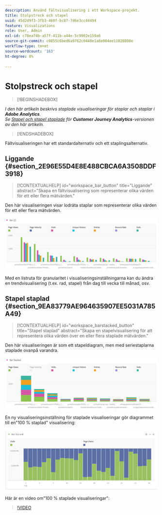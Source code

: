 ```yaml
---
description: Använd fältvisualisering i ett Workspace-projekt.
title: Stolpstreck och stapel
uuid: 45d2d9f3-3fb3-460f-bc87-7d6e3cc44494
feature: Visualizations
role: User, Admin
exl-id: c78ea74b-a57f-411b-a44e-5c9902e159a6
source-git-commit: c0855c6bed6a9762c0440e1a8e004ee11020808e
workflow-type: tm+mt
source-wordcount: '163'
ht-degree: 0%

---
```


# Stolpstreck och stapel

>[!BEGINSHADEBOX]

*I den här artikeln beskrivs staplade visualiseringar för staplar och staplar i **Adobe Analytics**.<br/>Se [Stapel och stapel staplade](https://experienceleague.adobe.com/en/docs/analytics-platform/using/cja-workspace/visualizations/bar) för **Customer Journey Analytics**-versionen av den här artikeln.*

>[!ENDSHADEBOX]

Fältvisualiseringen har ett standardalternativ och ett staplingsalternativ.

## Liggande {#section_2E96E55D4E8E488CBCA6A3508DDF3918}

<!-- markdownlint-disable MD034 -->

>[!CONTEXTUALHELP]
>id="workspace_bar_button"
>title="Liggande"
>abstract="Skapa en fältvisualisering som representerar olika värden för ett eller flera mätvärden."

<!-- markdownlint-enable MD034 -->

Den här visualiseringen visar lodräta staplar som representerar olika värden för ett eller flera mätvärden.

![](assets/bar.png)

Med en listruta för granularitet i visualiseringsinställningarna kan du ändra en trendvisualisering (t.ex. rad, stapel) från dag till vecka till månad, osv.

## Stapel staplad {#section_9EA83779AE964635907EE5031A785A49}

<!-- markdownlint-disable MD034 -->

>[!CONTEXTUALHELP]
>id="workspace_barstacked_button"
>title="Stapel staplad"
>abstract="Skapa en stapelvisualisering för att representera olika värden över en eller flera staplade mätvärden."

<!-- markdownlint-enable MD034 -->

Den här visualiseringen är som ett stapeldiagram, men med seriestaplarna staplade ovanpå varandra.

![](assets/bar-stacked.png)

En ny visualiseringsinställning för staplade visualiseringar gör diagrammet till en&quot;100 % staplad&quot; visualisering:

![](assets/stacked_100_percent.png)

Här är en video om&quot;100 % staplade visualiseringar&quot;:

>[!VIDEO](https://video.tv.adobe.com/v/23131/?quality=12)

